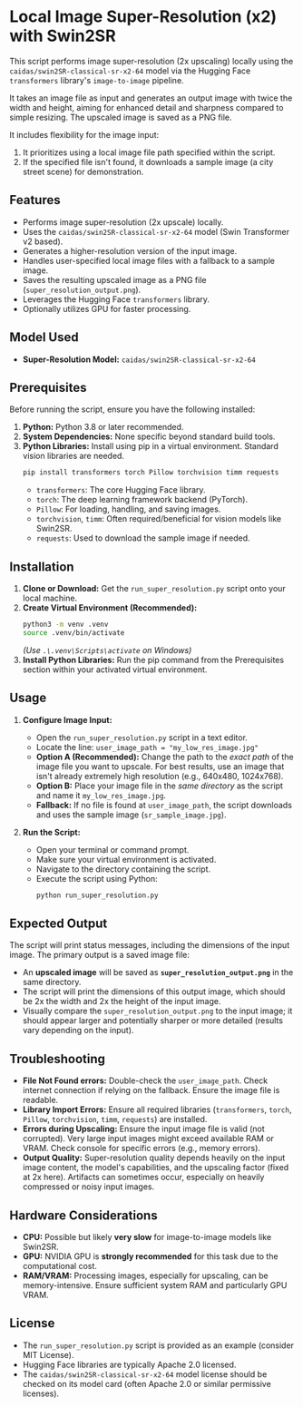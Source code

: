 # Local Image Super-Resolution (x2) with Swin2SR

This script performs image super-resolution (2x upscaling) locally using the `caidas/swin2SR-classical-sr-x2-64` model via the Hugging Face `transformers` library's `image-to-image` pipeline.

It takes an image file as input and generates an output image with twice the width and height, aiming for enhanced detail and sharpness compared to simple resizing. The upscaled image is saved as a PNG file.

It includes flexibility for the image input:
1.  It prioritizes using a local image file path specified within the script.
2.  If the specified file isn't found, it downloads a sample image (a city street scene) for demonstration.

## Features

* Performs image super-resolution (2x upscale) locally.
* Uses the `caidas/swin2SR-classical-sr-x2-64` model (Swin Transformer v2 based).
* Generates a higher-resolution version of the input image.
* Handles user-specified local image files with a fallback to a sample image.
* Saves the resulting upscaled image as a PNG file (`super_resolution_output.png`).
* Leverages the Hugging Face `transformers` library.
* Optionally utilizes GPU for faster processing.

## Model Used

* **Super-Resolution Model:** `caidas/swin2SR-classical-sr-x2-64`

## Prerequisites

Before running the script, ensure you have the following installed:

1.  **Python:** Python 3.8 or later recommended.
2.  **System Dependencies:** None specific beyond standard build tools.
3.  **Python Libraries:** Install using pip in a virtual environment. Standard vision libraries are needed.
    ```bash
    pip install transformers torch Pillow torchvision timm requests
    ```
    * `transformers`: The core Hugging Face library.
    * `torch`: The deep learning framework backend (PyTorch).
    * `Pillow`: For loading, handling, and saving images.
    * `torchvision`, `timm`: Often required/beneficial for vision models like Swin2SR.
    * `requests`: Used to download the sample image if needed.

## Installation

1.  **Clone or Download:** Get the `run_super_resolution.py` script onto your local machine.
2.  **Create Virtual Environment (Recommended):**
    ```bash
    python3 -m venv .venv
    source .venv/bin/activate
    ```
    *(Use `.\.venv\Scripts\activate` on Windows)*
3.  **Install Python Libraries:** Run the pip command from the Prerequisites section within your activated virtual environment.

## Usage

1.  **Configure Image Input:**
    * Open the `run_super_resolution.py` script in a text editor.
    * Locate the line: `user_image_path = "my_low_res_image.jpg"`
    * **Option A (Recommended):** Change the path to the *exact path* of the image file you want to upscale. For best results, use an image that isn't already extremely high resolution (e.g., 640x480, 1024x768).
    * **Option B:** Place your image file in the *same directory* as the script and name it `my_low_res_image.jpg`.
    * **Fallback:** If no file is found at `user_image_path`, the script downloads and uses the sample image (`sr_sample_image.jpg`).

2.  **Run the Script:**
    * Open your terminal or command prompt.
    * Make sure your virtual environment is activated.
    * Navigate to the directory containing the script.
    * Execute the script using Python:
        ```bash
        python run_super_resolution.py
        ```

## Expected Output

The script will print status messages, including the dimensions of the input image. The primary output is a saved image file:
* An **upscaled image** will be saved as **`super_resolution_output.png`** in the same directory.
* The script will print the dimensions of this output image, which should be 2x the width and 2x the height of the input image.
* Visually compare the `super_resolution_output.png` to the input image; it should appear larger and potentially sharper or more detailed (results vary depending on the input).

## Troubleshooting

* **File Not Found errors:** Double-check the `user_image_path`. Check internet connection if relying on the fallback. Ensure the image file is readable.
* **Library Import Errors:** Ensure all required libraries (`transformers`, `torch`, `Pillow`, `torchvision`, `timm`, `requests`) are installed.
* **Errors during Upscaling:** Ensure the input image file is valid (not corrupted). Very large input images might exceed available RAM or VRAM. Check console for specific errors (e.g., memory errors).
* **Output Quality:** Super-resolution quality depends heavily on the input image content, the model's capabilities, and the upscaling factor (fixed at 2x here). Artifacts can sometimes occur, especially on heavily compressed or noisy input images.

## Hardware Considerations

* **CPU:** Possible but likely **very slow** for image-to-image models like Swin2SR.
* **GPU:** NVIDIA GPU is **strongly recommended** for this task due to the computational cost.
* **RAM/VRAM:** Processing images, especially for upscaling, can be memory-intensive. Ensure sufficient system RAM and particularly GPU VRAM.

## License

* The `run_super_resolution.py` script is provided as an example (consider MIT License).
* Hugging Face libraries are typically Apache 2.0 licensed.
* The `caidas/swin2SR-classical-sr-x2-64` model license should be checked on its model card (often Apache 2.0 or similar permissive licenses).
